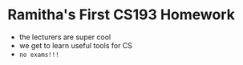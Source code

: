 # Ramitha's First CS193 Homework

- the lecturers are super cool
- we get to learn useful tools for CS
- ```no exams!!!```

